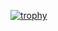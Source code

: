 [![trophy](https://github-profile-trophy.vercel.app/?username=AnxoV&theme=onedark)](https://github.com/ryo-ma/github-profile-trophy)

